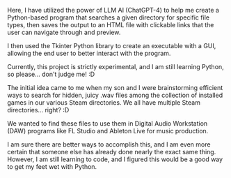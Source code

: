 Here, I have utilized the power of LLM AI (ChatGPT-4) to help me create a Python-based program that searches a given directory for specific file types, then saves the output to an HTML file with clickable links that the user can navigate through and preview.

I then used the Tkinter Python library to create an executable with a GUI, allowing the end user to better interact with the program.

Currently, this project is strictly experimental, and I am still learning Python, so please... don't judge me! :D

The initial idea came to me when my son and I were brainstorming efficient ways to search for hidden, juicy .wav files among the collection of installed games in our various Steam directories. We all have multiple Steam directories... right? :D 

We wanted to find these files to use them in Digital Audio Workstation (DAW) programs like FL Studio and Ableton Live for music production. 

I am sure there are better ways to accomplish this, and I am even more certain that someone else has already done nearly the exact same thing. However, I am still learning to code, and I figured this would be a good way to get my feet wet with Python.